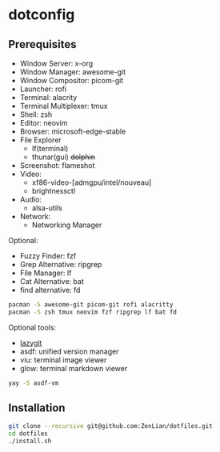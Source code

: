# dotconfig

## Prerequisites

- Window Server: x-org
- Window Manager: awesome-git
- Window Compositor: picom-git
- Launcher: rofi
- Terminal: alacrity
- Terminal Multiplexer: tmux
- Shell: zsh
- Editor: neovim
- Browser: microsoft-edge-stable
- File Explorer
  - lf(terminal)
  - thunar(gui) ~~dolphin~~
- Screenshot: flameshot
- Video:
  - xf86-video-[admgpu/intel/nouveau]
  - brightnessctl
- Audio:
  - alsa-utils
- Network:
  - Networking Manager

Optional:

- Fuzzy Finder: fzf
- Grep Alternative: ripgrep
- File Manager: lf
- Cat Alternative: bat
- find alternative: fd

```bash
pacman -S awesome-git picom-git rofi alacritty
pacman -S zsh tmux neovim fzf ripgrep lf bat fd
```

Optional tools:

- [lazygit](https://github.com/jesseduffield/lazygit)
- asdf: unified version manager
- viu: terminal image viewer
- glow: terminal markdown viewer

```bash
yay -S asdf-vm
```

## Installation

```bash
git clone --recursive git@github.com:ZenLian/dotfiles.git
cd dotfiles
./install.sh
```
